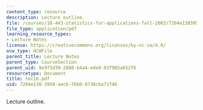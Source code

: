 ```yaml
---
content_type: resource
description: Lecture outline.
file: /courses/18-443-statistics-for-applications-fall-2003/7204e1303950aecb76b08738cba71f46_lec16.pdf
file_type: application/pdf
learning_resource_types:
- Lecture Notes
license: https://creativecommons.org/licenses/by-nc-sa/4.0/
ocw_type: OCWFile
parent_title: Lecture Notes
parent_type: CourseSection
parent_uid: 9e973d39-2888-b4a4-ede8-83f905ab52f6
resourcetype: Document
title: lec16.pdf
uid: 7204e130-3950-aecb-76b0-8738cba71f46
---
```

Lecture outline.
